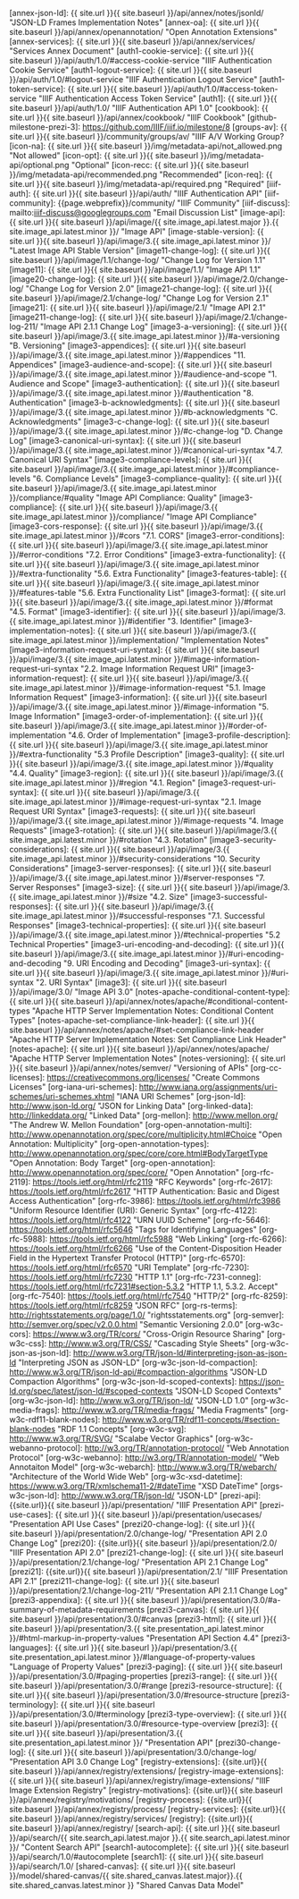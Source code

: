 [annex-json-ld]: {{ site.url }}{{ site.baseurl }}/api/annex/notes/jsonld/ "JSON-LD Frames Implementation Notes"
[annex-oa]: {{ site.url }}{{ site.baseurl }}/api/annex/openannotation/ "Open Annotation Extensions"
[annex-services]: {{ site.url }}{{ site.baseurl }}/api/annex/services/ "Services Annex Document"
[auth1-cookie-service]: {{ site.url }}{{ site.baseurl }}/api/auth/1.0/#access-cookie-service "IIIF Authentication Cookie Service"
[auth1-logout-service]: {{ site.url }}{{ site.baseurl }}/api/auth/1.0/#logout-service "IIIF Authentication Logout Service"
[auth1-token-service]: {{ site.url }}{{ site.baseurl }}/api/auth/1.0/#access-token-service "IIIF Authentication Access Token Service"
[auth1]: {{ site.url }}{{ site.baseurl }}/api/auth/1.0/ "IIIF Authentication API 1.0"
[cookbook]: {{ site.url }}{{ site.baseurl }}/api/annex/cookbook/ "IIIF Cookbook"
[github-milestone-prezi-3]: https://github.com/IIIF/iiif.io/milestone/8
[groups-av]: {{ site.url }}{{ site.baseurl }}/community/groups/av/ "IIIF A/V Working Group?
[icon-na]: {{ site.url }}{{ site.baseurl }}/img/metadata-api/not_allowed.png "Not allowed"
[icon-opt]: {{ site.url }}{{ site.baseurl }}/img/metadata-api/optional.png "Optional"
[icon-recc: {{ site.url }}{{ site.baseurl }}/img/metadata-api/recommended.png "Recommended"
[icon-req]: {{ site.url }}{{ site.baseurl }}/img/metadata-api/required.png "Required"
[iiif-auth]: {{ site.url }}{{ site.baseurl }}/api/auth/ "IIIF Authentication API"
[iiif-community]: {{page.webprefix}}/community/ "IIIF Community"
[iiif-discuss]: mailto:iiif-discuss@googlegroups.com "Email Discussion List"
[image-api]: {{ site.url }}{{ site.baseurl }}/api/image/{{ site.image_api.latest.major }}.{{ site.image_api.latest.minor }}/ "Image API"
[image-stable-version]: {{ site.url }}{{ site.baseurl }}/api/image/3.{{ site.image_api.latest.minor }}/ "Latest Image API Stable Version"
[image11-change-log]: {{ site.url }}{{ site.baseurl }}/api/image/1.1/change-log/ "Change Log for Version 1.1"
[image11]: {{ site.url }}{{ site.baseurl }}/api/image/1.1/ "Image API 1.1"
[image20-change-log]: {{ site.url }}{{ site.baseurl }}/api/image/2.0/change-log/ "Change Log for Version 2.0"
[image21-change-log]: {{ site.url }}{{ site.baseurl }}/api/image/2.1/change-log/ "Change Log for Version 2.1"
[image21]: {{ site.url }}{{ site.baseurl }}/api/image/2.1/ "Image API 2.1"
[image211-change-log]: {{ site.url }}{{ site.baseurl }}/api/image/2.1/change-log-211/ "Image API 2.1.1 Change Log"
[image3-a-versioning]: {{ site.url }}{{ site.baseurl }}/api/image/3.{{ site.image_api.latest.minor }}/#a-versioning "B. Versioning"
[image3-appendices]: {{ site.url }}{{ site.baseurl }}/api/image/3.{{ site.image_api.latest.minor }}/#appendices "11. Appendices"
[image3-audience-and-scope]: {{ site.url }}{{ site.baseurl }}/api/image/3.{{ site.image_api.latest.minor }}/#audience-and-scope "1. Audience and Scope"
[image3-authentication]: {{ site.url }}{{ site.baseurl }}/api/image/3.{{ site.image_api.latest.minor }}/#authentication "8. Authentication"
[image3-b-acknowledgments]: {{ site.url }}{{ site.baseurl }}/api/image/3.{{ site.image_api.latest.minor }}/#b-acknowledgments "C. Acknowledgments"
[image3-c-change-log]: {{ site.url }}{{ site.baseurl }}/api/image/3.{{ site.image_api.latest.minor }}/#c-change-log "D. Change Log"
[image3-canonical-uri-syntax]: {{ site.url }}{{ site.baseurl }}/api/image/3.{{ site.image_api.latest.minor }}/#canonical-uri-syntax "4.7. Canonical URI Syntax"
[image3-compliance-levels]: {{ site.url }}{{ site.baseurl }}/api/image/3.{{ site.image_api.latest.minor }}/#compliance-levels "6. Compliance Levels"
[image3-compliance-quality]: {{ site.url }}{{ site.baseurl }}/api/image/3.{{ site.image_api.latest.minor }}/compliance/#quality "Image API Compliance: Quality"
[image3-compliance]: {{ site.url }}{{ site.baseurl }}/api/image/3.{{ site.image_api.latest.minor }}/compliance/ "Image API Compliance"
[image3-cors-response]: {{ site.url }}{{ site.baseurl }}/api/image/3.{{ site.image_api.latest.minor }}/#cors "7.1. CORS"
[image3-error-conditions]: {{ site.url }}{{ site.baseurl }}/api/image/3.{{ site.image_api.latest.minor }}/#error-conditions "7.2. Error Conditions"
[image3-extra-functionality]: {{ site.url }}{{ site.baseurl }}/api/image/3.{{ site.image_api.latest.minor }}/#extra-functionality "5.6. Extra Functionality"
[image3-features-table]: {{ site.url }}{{ site.baseurl }}/api/image/3.{{ site.image_api.latest.minor }}/#features-table "5.6. Extra Functionality List"
[image3-format]: {{ site.url }}{{ site.baseurl }}/api/image/3.{{ site.image_api.latest.minor }}/#format "4.5. Format"
[image3-identifier]: {{ site.url }}{{ site.baseurl }}/api/image/3.{{ site.image_api.latest.minor }}/#identifier "3. Identifier"
[image3-implementation-notes]: {{ site.url }}{{ site.baseurl }}/api/image/3.{{ site.image_api.latest.minor }}/implementation/ "Implementation Notes"
[image3-information-request-uri-syntax]: {{ site.url }}{{ site.baseurl }}/api/image/3.{{ site.image_api.latest.minor }}/#image-information-request-uri-syntax "2.2. Image Information Request URI"
[image3-information-request]: {{ site.url }}{{ site.baseurl }}/api/image/3.{{ site.image_api.latest.minor }}/#image-information-request "5.1. Image Information Request"
[image3-information]: {{ site.url }}{{ site.baseurl }}/api/image/3.{{ site.image_api.latest.minor }}/#image-information "5. Image Information"
[image3-order-of-implementation]: {{ site.url }}{{ site.baseurl }}/api/image/3.{{ site.image_api.latest.minor }}/#order-of-implementation "4.6. Order of Implementation"
[image3-profile-description]: {{ site.url }}{{ site.baseurl }}/api/image/3.{{ site.image_api.latest.minor }}/#extra-functionality "5.3 Profile Description"
[image3-quality]: {{ site.url }}{{ site.baseurl }}/api/image/3.{{ site.image_api.latest.minor }}/#quality "4.4. Quality"
[image3-region]: {{ site.url }}{{ site.baseurl }}/api/image/3.{{ site.image_api.latest.minor }}/#region "4.1. Region"
[image3-request-uri-syntax]: {{ site.url }}{{ site.baseurl }}/api/image/3.{{ site.image_api.latest.minor }}/#image-request-uri-syntax "2.1. Image Request URI Syntax"
[image3-requests]: {{ site.url }}{{ site.baseurl }}/api/image/3.{{ site.image_api.latest.minor }}/#image-requests "4. Image Requests"
[image3-rotation]: {{ site.url }}{{ site.baseurl }}/api/image/3.{{ site.image_api.latest.minor }}/#rotation "4.3. Rotation"
[image3-security-considerations]: {{ site.url }}{{ site.baseurl }}/api/image/3.{{ site.image_api.latest.minor }}/#security-considerations "10. Security Considerations"
[image3-server-responses]: {{ site.url }}{{ site.baseurl }}/api/image/3.{{ site.image_api.latest.minor }}/#server-responses "7. Server Responses"
[image3-size]: {{ site.url }}{{ site.baseurl }}/api/image/3.{{ site.image_api.latest.minor }}/#size "4.2. Size"
[image3-successful-responses]: {{ site.url }}{{ site.baseurl }}/api/image/3.{{ site.image_api.latest.minor }}/#successful-responses "7.1. Successful Responses"
[image3-technical-properties]: {{ site.url }}{{ site.baseurl }}/api/image/3.{{ site.image_api.latest.minor }}/#technical-properties "5.2 Technical Properties"
[image3-uri-encoding-and-decoding]: {{ site.url }}{{ site.baseurl }}/api/image/3.{{ site.image_api.latest.minor }}/#uri-encoding-and-decoding "9. URI Encoding and Decoding"
[image3-uri-syntax]: {{ site.url }}{{ site.baseurl }}/api/image/3.{{ site.image_api.latest.minor }}/#uri-syntax "2. URI Syntax"
[image3]: {{ site.url }}{{ site.baseurl }}/api/image/3.0/ "Image API 3.0"
[notes-apache-conditional-content-type]: {{ site.url }}{{ site.baseurl }}/api/annex/notes/apache/#conditional-content-types "Apache HTTP Server Implementation Notes: Conditional Content Types"
[notes-apache-set-compliance-link-header]: {{ site.url }}{{ site.baseurl }}/api/annex/notes/apache/#set-compliance-link-header "Apache HTTP Server Implementation Notes: Set Compliance Link Header"
[notes-apache]: {{ site.url }}{{ site.baseurl }}/api/annex/notes/apache/ "Apache HTTP Server Implementation Notes"
[notes-versioning]: {{ site.url }}{{ site.baseurl }}/api/annex/notes/semver/ "Versioning of APIs"
[org-cc-licenses]: https://creativecommons.org/licenses/ "Create Commons Licenses"
[org-iana-uri-schemes]: http://www.iana.org/assignments/uri-schemes/uri-schemes.xhtml "IANA URI Schemes"
[org-json-ld]: http://www.json-ld.org/ "JSON for Linking Data"
[org-linked-data]: http://linkeddata.org/ "Linked Data"
[org-mellon]: http://www.mellon.org/ "The Andrew W. Mellon Foundation"
[org-open-annotation-multi]: http://www.openannotation.org/spec/core/multiplicity.html#Choice "Open Annotation: Multiplicity"
[org-open-annotation-types]: http://www.openannotation.org/spec/core/core.html#BodyTargetType "Open Annotation: Body Target"
[org-open-annotation]: http://www.openannotation.org/spec/core/ "Open Annotation"
[org-rfc-2119]: https://tools.ietf.org/html/rfc2119 "RFC Keywords"
[org-rfc-2617]: https://tools.ietf.org/html/rfc2617 "HTTP Authentication: Basic and Digest Access Authentication"
[org-rfc-3986]: https://tools.ietf.org/html/rfc3986 "Uniform Resource Identifier (URI): Generic Syntax"
[org-rfc-4122]: https://tools.ietf.org/html/rfc4122 "URN UUID Scheme"
[org-rfc-5646]: https://tools.ietf.org/html/rfc5646 "Tags for Identifying Languages"
[org-rfc-5988]: https://tools.ietf.org/html/rfc5988 "Web Linking"
[org-rfc-6266]: https://tools.ietf.org/html/rfc6266 "Use of the Content-Disposition Header Field in the Hypertext Transfer Protocol (HTTP)"
[org-rfc-6570]: https://tools.ietf.org/html/rfc6570 "URI Template"
[org-rfc-7230]: https://tools.ietf.org/html/rfc7230 "HTTP 1.1"
[org-rfc-7231-conneg]: https://tools.ietf.org/html/rfc7231#section-5.3.2 "HTTP 1.1, 5.3.2. Accept"
[org-rfc-7540]: https://tools.ietf.org/html/rfc7540 "HTTP/2"
[org-rfc-8259]: https://tools.ietf.org/html/rfc8259 "JSON RFC"
[org-rs-terms]: http://rightsstatements.org/page/1.0/ "rightsstatements.org"
[org-semver]: http://semver.org/spec/v2.0.0.html "Semantic Versioning 2.0.0"
[org-w3c-cors]: https://www.w3.org/TR/cors/ "Cross-Origin Resource Sharing"
[org-w3c-css]: http://www.w3.org/TR/CSS/ "Cascading Style Sheets"
[org-w3c-json-as-json-ld]: http://www.w3.org/TR/json-ld/#interpreting-json-as-json-ld "Interpreting JSON as JSON-LD"
[org-w3c-json-ld-compaction]: http://www.w3.org/TR/json-ld-api/#compaction-algorithms "JSON-LD Compaction Algorithms"
[org-w3c-json-ld-scoped-contexts]: https://json-ld.org/spec/latest/json-ld/#scoped-contexts "JSON-LD Scoped Contexts"
[org-w3c-json-ld]: http://www.w3.org/TR/json-ld/ "JSON-LD 1.0"
[org-w3c-media-frags]: http://www.w3.org/TR/media-frags/ "Media Fragments"
[org-w3c-rdf11-blank-nodes]: http://www.w3.org/TR/rdf11-concepts/#section-blank-nodes "RDF 1.1 Concepts"
[org-w3c-svg]: http://www.w3.org/TR/SVG/ "Scalabe Vector Graphics"
[org-w3c-webanno-protocol]: http://w3.org/TR/annotation-protocol/ "Web Annotation Protocol"
[org-w3c-webanno]: http://w3.org/TR/annotation-model/ "Web Annotaiton Model"
[org-w3c-webarch]: http://www.w3.org/TR/webarch/ "Architecture of the World Wide Web"
[org-w3c-xsd-datetime]: https://www.w3.org/TR/xmlschema11-2/#dateTime "XSD DateTime"
[orgs-w3c-json-ld]: http://www.w3.org/TR/json-ld/ "JSON-LD"
[prezi-api]: {{site.url}}{{ site.baseurl }}/api/presentation/ "IIIF Presentation API"
[prezi-use-cases]: {{ site.url }}{{ site.baseurl }}/api/presentation/usecases/ "Presentation API Use Cases"
[prezi20-change-log]: {{ site.url }}{{ site.baseurl }}/api/presentation/2.0/change-log/ "Presentation API 2.0 Change Log"
[prezi20]: {{site.url}}{{ site.baseurl }}/api/presentation/2.0/ "IIIF Presentation API 2.0"
[prezi21-change-log]: {{ site.url }}{{ site.baseurl }}/api/presentation/2.1/change-log/ "Presentation API 2.1 Change Log"
[prezi21]: {{site.url}}{{ site.baseurl }}/api/presentation/2.1/ "IIIF Presentation API 2.1"
[prezi211-change-log]: {{ site.url }}{{ site.baseurl }}/api/presentation/2.1/change-log-211/ "Presentation API 2.1.1 Change Log"
[prezi3-appendixa]: {{ site.url }}{{ site.baseurl }}/api/presentation/3.0/#a-summary-of-metadata-requirements
[prezi3-canvas]: {{ site.url }}{{ site.baseurl }}/api/presentation/3.0/#canvas
[prezi3-html]: {{ site.url }}{{ site.baseurl }}/api/presentation/3.{{ site.presentation_api.latest.minor }}/#html-markup-in-property-values "Presentation API Section 4.4"
[prezi3-languages]: {{ site.url }}{{ site.baseurl }}/api/presentation/3.{{ site.presentation_api.latest.minor }}/#language-of-property-values "Language of Property Values"
[prezi3-paging]: {{ site.url }}{{ site.baseurl }}/api/presentation/3.0/#paging-properties
[prezi3-range]: {{ site.url }}{{ site.baseurl }}/api/presentation/3.0/#range
[prezi3-resource-structure]: {{ site.url }}{{ site.baseurl }}/api/presentation/3.0/#resource-structure
[prezi3-terminology]: {{ site.url }}{{ site.baseurl }}/api/presentation/3.0/#terminology
[prezi3-type-overview]: {{ site.url }}{{ site.baseurl }}/api/presentation/3.0/#resource-type-overview
[prezi3]: {{ site.url }}{{ site.baseurl }}/api/presentation/3.{{ site.presentation_api.latest.minor }}/ "Presentation API"
[prezi30-change-log]: {{ site.url }}{{ site.baseurl }}/api/presentation/3.0/change-log/ "Presentation API 3.0 Change Log"
[registry-extensions]: {{site.url}}{{ site.baseurl }}/api/annex/registry/extensions/
[registry-image-extensions]: {{ site.url }}{{ site.baseurl }}/api/annex/registry/image-extensions/ "IIIF Image Extension Registry"
[registry-motivations]: {{site.url}}{{ site.baseurl }}/api/annex/registry/motivations/
[registry-process]: {{site.url}}{{ site.baseurl }}/api/annex/registry/process/
[registry-services]: {{site.url}}{{ site.baseurl }}/api/annex/registry/services/
[registry]: {{site.url}}{{ site.baseurl }}/api/annex/registry/
[search-api]: {{ site.url }}{{ site.baseurl }}/api/search/{{ site.search_api.latest.major }}.{{ site.search_api.latest.minor }}/ "Content Search API"
[search1-autocomplete]: {{ site.url }}{{ site.baseurl }}/api/search/1.0/#autocomplete
[search1]: {{ site.url }}{{ site.baseurl }}/api/search/1.0/
[shared-canvas]: {{ site.url }}{{ site.baseurl }}/model/shared-canvas/{{ site.shared_canvas.latest.major}}.{{ site.shared_canvas.latest.minor }} "Shared Canvas Data Model"
